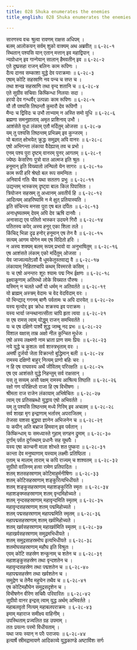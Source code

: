```yaml
---
title: 028 Shuka enumerates the enemies
title_english: 028 Shuka enumerates the enemies

---
```

सारणस्य वचः श्रुत्वा रावणम् राक्षस अधिपम् ।  
बलम् आलोकयन् सर्वम् शुको वाक्यम् अथ अब्रवीत् ॥ ६-२८-१  
स्थितान् पश्यसि यान् एतान् मत्तान् इव महाद्विपान् ।  
न्यग्रोधान् इव गान्गेयान् सालान् हैमवतीन् इव ॥ ६-२८-२  
एते दुष्प्रसहा राजन् बलिनः काम रूपिणः ।  
दैत्य दानव सम्काशा युद्धे देव पराक्रमाः ॥ ६-२८-३  
एषाम् कोटि सहस्राणि नव पन्च च सप्त च ।  
तथा शन्ख सहस्राणि तथा वृन्द शतानि च ॥ ६-२८-४  
एते सुग्रीव सचिवाः किष्किन्धा निलयाः सदा ।  
हरयो देव गन्धर्वैर् उत्पन्नाः काम रूपिणः ॥ ६-२८-५  
यौ तौ पश्यसि तिष्ठन्तौ कुमारौ देव रूपिणौ ।  
मैन्दः च द्विविदः च उभौ ताभ्याम् न अस्ति समो युधि ॥ ६-२८-६  
ब्रह्मणा समनुज्ञाताव् अमृत प्राशिनाव् उभौ ।  
आशंसेते युधा लंकाम् एतौ मर्दितुम् ओजसा ॥ ६-२८-७  
यम् तु पश्यसि तिष्ठन्तम् प्रभिन्नम् इव कुन्जरम् ।  
यो बलात् क्षोभयेत् क्रुद्धः समुद्रम् अपि वानरः ॥ ६-२८-८  
एषो अभिगन्ता लंकाया वैदेह्यास् तव च प्रभो ।  
एनम् पश्य पुरा दृष्टम् वानरम् पुनर् आगतम् ॥ ६-२८-९  
ज्येष्ठः केसरिणः पुत्रो वात आत्मज इति श्रुतः ।  
हनूमान् इति विख्यातो लन्घितो येन सागरः ॥ ६-२८-१०  
काम रूपी हरि श्रेष्ठो बल रूप समन्वितः ।  
अनिवार्य गतिः चैव यथा सततगः प्रभुः ॥ ६-२८-११  
उद्यन्तम् भास्करम् दृष्ट्वा बालः किल पिपासितः ।  
त्रियोजन सहस्रम् तु अध्वानम् अवतीर्य हि ॥ ६-२८-१२  
आदित्यम् आहरिष्यामि न मे क्षुत् प्रतियास्यति ।  
इति संचिन्त्य मनसा पुरा एष बल दर्पितः ॥ ६-२८-१३  
अनाधृष्यतमम् देवम् अपि देव ऋषि दानवैः ।  
अनासाद्य एव पतितो भास्कर उदयने गिरौ ॥ ६-२८-१४  
पतितस्य कपेर् अस्य हनुर् एका शिला तले ।  
किंचिद् भिन्ना दृढ हनोर् हनूमान् एष तेन वै ॥ ६-२८-१५  
सत्यम् आगम योगेन मम एष विदितो हरिः ।  
न अस्य शक्यम् बलम् रूपम् प्रभावो वा अनुभाषितुम् ॥ ६-२८-१६  
एष आशंसते लंकाम् एको मर्दितुम् ओजसा ।  
येव जाज्वल्यतेऽसौ वै धूमकेतुस्तवाद्य वै ॥ ६-२८-१७  
लंकायाम् निहितश्चापि कथम् विस्मरसे कसिम् ।  
यः च एषो अनन्तरः शूरः श्यामः पद्म निभ ईक्षणः ॥ ६-२८-१८  
इक्ष्वाकूणाम् अतिरथो लोके विख्यात पौरुषः ।  
यस्मिन् न चलते धर्मो यो धर्मम् न अतिवर्तते ॥ ६-२८-१९  
यो ब्राह्मम् अस्त्रम् वेदामः च वेद वेदविदाम् वरः ।  
यो भिन्द्याद् गगनम् बाणैः पर्वतामः च अपि दारयेत् ॥ ६-२८-२०  
यस्य मृत्योर् इव क्रोधः शक्रस्य इव पराक्रमः ।  
यस्य भार्या जन्स्थानात्सीता चापि हृता त्वया ॥ ६-२८-२१  
स एष रामस् त्वाम् योद्धुम् राजन् समभिवर्तते ।  
यः च एष दक्षिणे पार्श्वे शुद्ध जाम्बू नद प्रभः ॥ ६-२८-२२  
विशाल वक्षास् ताम्र अक्षो नील कुन्चित मूर्धजः ।  
एषो अस्य लक्ष्मणो नाम भ्राता प्राण समः प्रियः ॥ ६-२८-२३  
नये युद्धे च कुशलः सर्व शास्त्रभृताम् वरः ।  
अमर्षी दुर्जयो जेता विक्रान्तो बुद्धिमान् बली ॥ ६-२८-२४  
रामस्य दक्षिणो बाहुर् नित्यम् प्राणो बहिः चरः ।  
न हि एष राघवस्य अर्थे जीवितम् परिरक्षति ॥ ६-२८-२५  
एष एव आशंसते युद्धे निहन्तुम् सर्व राक्षसान् ।  
यस् तु सव्यम् असौ पक्षम् रामस्य आश्रित्य तिष्ठति ॥ ६-२८-२६  
रक्षो गण परिक्षिप्तो राजा हि एष विभीषणः ।  
श्रीमता राज राजेन लंकायाम् अभिषेचितः ॥ ६-२८-२७  
त्वाम् एव प्रतिसम्रब्धो युद्धाय एषो अभिवर्तते ।  
यम् तु पश्यसि तिष्ठन्तम् मध्ये गिरिम् इव अचलम् ॥ ६-२८-२८  
सर्व शाखा मृग इन्द्राणाम् भर्तारम् अपराजितम् ।  
तेजसा यशसा बुद्ध्या ज्ञानेन अभिजनेन च ॥ ६-२८-२९  
यः कपीन् अति बभ्राज हिमवान् इव पर्वतान् ।  
किष्किन्धाम् यः समध्यास्ते गुहाम् सगहन द्रुमाम् ॥ ६-२८-३०  
दुर्गाम् पर्वत दुर्गस्थाम् प्रधानैः सह यूथपैः ।  
यस्य एषा कान्चनी माला शोभते शत पुष्करा ॥ ६-२८-३१  
कान्ता देव मनुष्याणाम् यस्याम् लक्ष्मीः प्रतिष्ठिता ।  
एताम् च मालाम् ताराम् च कपि राज्यम् च शाश्वतम् ॥ ६-२८-३२  
सुग्रीवो वालिनम् हत्वा रामेण प्रतिपादितः ।  
शतम् शतसहस्राणाम् कोटिमाहुर्मनीषिणः ॥ ६-२८-३३  
शतम् कोटिसहस्राणाम् शङ्कुरित्यभिधीयते ।  
शतम् शङ्कुसहस्राणाम् महाशङ्कुरिति स्मृतः ॥ ६-२८-३४  
महाशङ्क्य्सहस्राणाम् शतम् वृन्दमिहोच्यते ।  
शतम् नृन्दसहस्राणाम् महावृन्दमिति स्मृतम् ॥ ६-२८-३५  
महावृन्दसहस्राणाम् शतम् पद्ममिहोच्यते ।  
शतम् पद्मसहस्राणाम् महापद्ममिति स्मृतम् ॥ ६-२८-३६  
महापद्मसहस्राणाम् शतम् खर्वमिहोच्यते ।  
शतम् खर्वसहस्राणाम् महाखर्वमिति स्मृतम् ॥ ६-२८-३७  
महाखर्वसहस्राणाम् समुद्रमभिधीयते ।  
शतम् समुद्रसाहस्रमोघ इत्यभिधीयते ॥ ६-२८-३८  
शतमोघसहस्राणाम् महौघ इति विश्रुतः ।  
एवम् कोटि सहस्रेण शन्कूनाम् च शतेन च ॥ ६-२८-३९  
महाशङ्कुसहस्रेण तथा वृन्दशतेन च ।  
महावृन्दसहस्रेण तथा पद्मशतेन च ॥ ६-२८-४०  
महापद्मसहस्रेण तथा खर्वशतेन च ।  
समुद्रेण च तेनैव महुघेन तथैव च ॥ ६-२८-४१  
एष कोटिमहौघेन समुद्रसदृशेन च ।  
विभीषणेन वीरेण सचिवैः परिवारितः ॥ ६-२८-४२  
सुग्रीवो वानर इन्द्रस् त्वाम् युद्ध अर्थम् अभिवर्तते ।  
महाबलवृतो नित्यम् महाबलपराक्रमः ॥ ६-२८-४३  
इमाम् महाराज समीक्ष्य वाहिनीम् ।  
उपस्थिताम् प्रज्वलित ग्रह उपमाम् ।  
ततः प्रयत्नः परमो विधीयताम् ।  
यथा जयः स्यान् न परैः पराजयः ॥ ६-२८-४४  
इत्यार्षे स्रीमद्रामायणे आदिकाव्ये युद्धकाण्डे अष्टाविंशः सर्गः